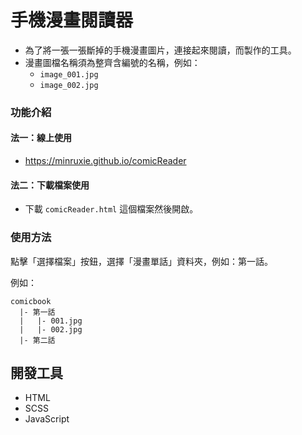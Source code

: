 # 手機漫畫閱讀器
* 為了將一張一張斷掉的手機漫畫圖片，連接起來閱讀，而製作的工具。
* 漫畫圖檔名稱須為整齊含編號的名稱，例如：
    * `image_001.jpg`
    * `image_002.jpg`


### 功能介紹

#### 法一：線上使用
* https://minruxie.github.io/comicReader

#### 法二：下載檔案使用
* 下載 `comicReader.html` 這個檔案然後開啟。


### 使用方法
點擊「選擇檔案」按鈕，選擇「漫畫單話」資料夾，例如：第一話。

例如：
```
comicbook
  |- 第一話
  |   |- 001.jpg
  |   |- 002.jpg
  |- 第二話
```

## 開發工具
* HTML
* SCSS
* JavaScript